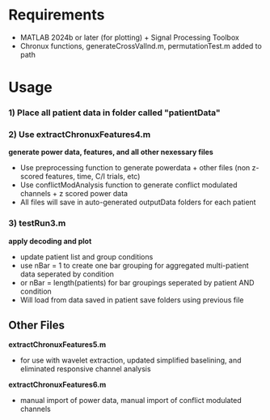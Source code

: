 # Requirements
- MATLAB 2024b or later (for plotting) + Signal Processing Toolbox
- Chronux functions, generateCrossValInd.m, permutationTest.m added to path

# Usage

### 1) Place all patient data in folder called "patientData"

### 2) Use extractChronuxFeatures4.m
**generate power data, features, and all other nexessary files**
- Use preprocessing function to generate powerdata + other files (non z-scored features, time, C/I trials, etc)
- Use conflictModAnalysis function to generate conflict modulated channels + z scored power data
- All files will save in auto-generated outputData folders for each patient

### 3) testRun3.m
**apply decoding and plot**
- update patient list and group conditions
- use nBar = 1 to create one bar grouping for aggregated multi-patient data seperated by condition
- or nBar = length(patients) for bar groupings seperated by patient AND condition
- Will load from data saved in patient save folders using previous file



## Other Files

**extractChronuxFeatures5.m**
- for use with wavelet extraction, updated simplified baselining, and eliminated responsive channel analysis

**extractChronuxFeatures6.m**
- manual import of power data, manual import of conflict modulated channels